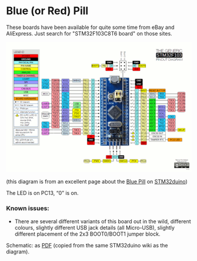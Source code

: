 # Blue (or Red) Pill

These boards have been available for quite some time from eBay and AliExpress.
Just search for "STM32F103C8T6 board" on those sites.

![](bluepill-pinout.gif)

(this diagram is from an excellent page about the [Blue
Pill](http://wiki.stm32duino.com/index.php?title=Blue_Pill) on
[STM32duino](http://wiki.STM32duino.com))

The LED is on PC13, “0” is on.

### Known issues:

* There are several different variants of this board out in the wild, different
  colours, slightly different USB jack details (all Micro-USB), slightly
  different placement of the 2x3 BOOT0/BOOT1 jumper block.

Schematic: as [PDF](bluepill-schematic.pdf) (copied from the same STM32duino wiki as the diagram).
